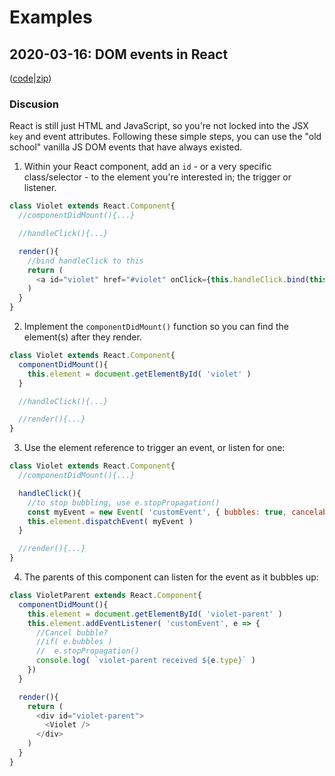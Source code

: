 # Examples
## 2020-03-16: DOM events in React
([code](https://github.com/code-on-tap/examples/tree/master/react-dom-events)|[zip](https://github.com/code-on-tap/examples/blob/master/react-dom-events/react-dom-events.zip))

### Discusion
React is still just HTML and JavaScript, so you're not locked into the JSX `key` and event attributes.  Following these simple steps, you can use the "old school" vanilla JS DOM events that have always existed.

1. Within your React component, add an `id` - or a very specific class/selector - to the element you're interested in; the trigger or listener.
```js
class Violet extends React.Component{
  //componentDidMount(){...}

  //handleClick(){...}

  render(){
    //bind handleClick to this
    return (
      <a id="violet" href="#violet" onClick={this.handleClick.bind(this)}>--violet--</a>
    )
  }
}
```

2. Implement the `componentDidMount()` function so you can find the element(s) after they render.
```js
class Violet extends React.Component{
  componentDidMount(){
    this.element = document.getElementById( 'violet' )
  }

  //handleClick(){...}

  //render(){...}
}
```

3. Use the element reference to trigger an event, or listen for one:
```js
class Violet extends React.Component{
  //componentDidMount(){...}

  handleClick(){
    //to stop bubbling, use e.stopPropagation()
    const myEvent = new Event( 'customEvent', { bubbles: true, cancelable: true })
    this.element.dispatchEvent( myEvent )
  }

  //render(){...}
}
```

4. The parents of this component can listen for the event as it bubbles up:

```js
class VioletParent extends React.Component{
  componentDidMount(){
    this.element = document.getElementById( 'violet-parent' )
    this.element.addEventListener( 'customEvent', e => {
      //Cancel bubble?
      //if( e.bubbles )
      //  e.stopPropagation()
      console.log( `violet-parent received ${e.type}` )
    })
  }

  render(){
    return (
      <div id="violet-parent">
        <Violet />
      </div>
    )
  }
}
```